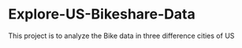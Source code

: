 # Explore-US-Bikeshare-Data
This project is to analyze the Bike data in three difference cities of US
